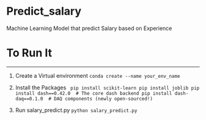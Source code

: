 # Predict_salary
Machine Learning Model that predict Salary based on Experience


# To Run It
---

1. Create a Virtual environment
`
   conda create --name your_env_name
`

2. Install the Packages
  `  pip install scikit-learn
     pip install joblib
     pip install dash==0.42.0  # The core dash backend
     pip install dash-daq==0.1.0  # DAQ components (newly open-sourced!)   
  `
3. Run salary_predict.py
`
    python salary_predict.py
`
